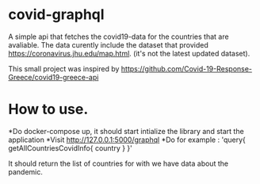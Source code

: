 # covid-graphql
A simple api that fetches the covid19-data for the countries that are avaliable.
The data curently include the dataset that provided https://coronavirus.jhu.edu/map.html.
(it's not the latest updated dataset).


This small project was inspired by 
https://github.com/Covid-19-Response-Greece/covid19-greece-api

# How to use.
 *Do docker-compose up, it should start intialize the library and start the application
 *Visit http://127.0.0.1:5000/graphql
 *Do for example :
     'query{
           getAllCountriesCovidInfo{
             country
             }
           }'

  It should return the list of countries for with we have data about the pandemic.
